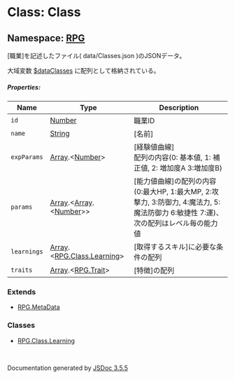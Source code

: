 # Class: Class

## Namespace: [RPG](RPG.md)

[職業]を記述したファイル( data/Classes.json )のJSONデータ。

大域変数 [$dataClasses](global.md#dataclasses-arrayrpgclass) に配列として格納されている。

##### Properties:

| Name | Type | Description |
| --- | --- | --- |
| `id` | [Number](Number.md) |職業ID |
| `name` | [String](String.md) | [名前] |
| `expParams` | [Array](Array.md).<[Number](Number.md)> | [経験値曲線]<br />配列の内容(0: 基本値, 1: 補正値, 2: 増加度A 3:増加度B) |
| `params` | [Array](Array.md).<[Array](Array.md).<[Number](Number.md)>> | [能力値曲線]の配列の内容(0:最大HP, 1:最大MP, 2:攻撃力, 3:防御力, 4:魔法力, 5:魔法防御力 6:敏捷性 7:運)、次の配列はレベル毎の能力値 |
| `learnings` | [Array](Array.md).<[RPG.Class.Learning](RPG.Class.Learning.md)> | [取得するスキル]に必要な条件の配列 |
| `traits` | [Array](Array.md).<[RPG.Trait](RPG.Trait.md)> | [特徴]の配列 |

### Extends

* [RPG.MetaData](RPG.MetaData.md)

### Classes

* [RPG.Class.Learning](RPG.Class.Learning.md)

 <br>

  Documentation generated by [JSDoc 3.5.5](https://github.com/jsdoc3/jsdoc)
